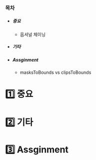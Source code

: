 ### 목차

* ##### 중요

  * 옵셔널 체이닝

* ##### 기타

* ##### Assginment

  * masksToBounds vs clipsToBounds

# 1️⃣ 중요

# 2️⃣ 기타

# 3️⃣ Assginment
